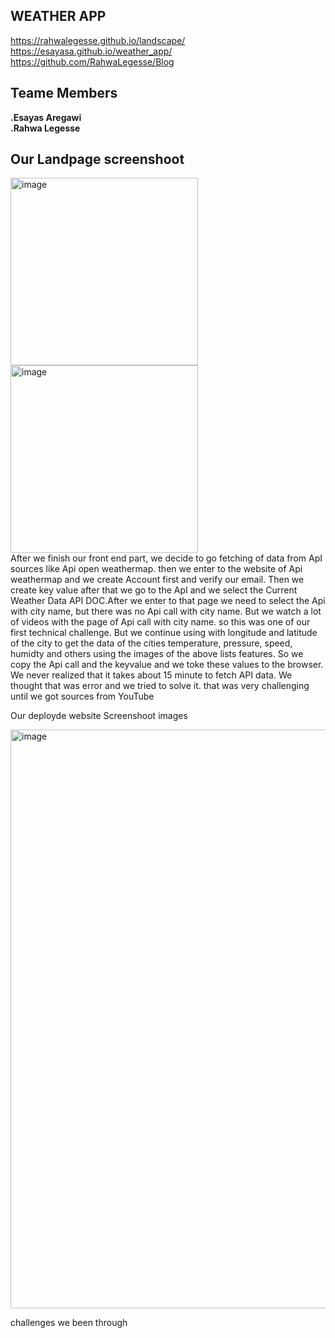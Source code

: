 ## WEATHER APP
https://rahwalegesse.github.io/landscape/ <br>
https://esayasa.github.io/weather_app/<br>
https://github.com/RahwaLegesse/Blog
## Teame Members
**.Esayas Aregawi** <br>
**.Rahwa Legesse**
  ## Our Landpage screenshoot
<img width="300" alt="image" src="https://github.com/EsayasA/weather_app/assets/123552892/285303fd-c01c-4fad-ba61-2d5f01d3f46c">
<img width="300" alt="image" src="https://github.com/EsayasA/weather_app/assets/123552892/4db0272c-2fbc-4155-b29d-4587c2b381b6"><br>
 After we finish our front end part, we decide to go fetching of data from ApI sources like Api open weathermap.
then we enter to the website of Api weathermap and we create Account first and verify our email.
Then we create key value after that we go to the ApI and we select the Current Weather Data API DOC.After we enter to that page
we need to select the Api with city name, but there was no Api call with city name.
But we watch a lot of videos with the page of Api call with city name. so this was one of our first technical challenge.
But we continue using with longitude and latitude of the city to get the data of the cities temperature, pressure,
speed, humidty and others using the images of the above lists features.
So we copy the Api call and the keyvalue and we toke these values to the browser. We never realized that
it takes about 15 minute to fetch API data. We thought that was error and we tried to solve it.
that was very challenging until we got sources from YouTube



<p center>Our deployde website Screenshoot images</p>
<img width="926" alt="image" src="https://github.com/EsayasA/weather_app/assets/123552892/7377739b-7a25-46b7-a7fb-dacce46da96b">
 <p center>challenges we been through</p>

